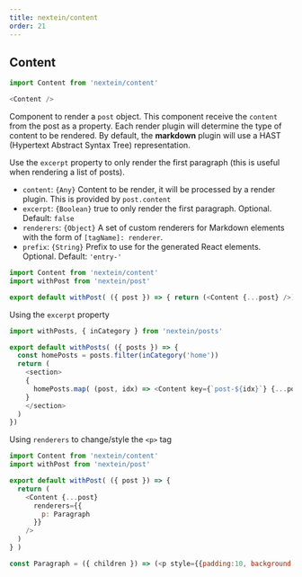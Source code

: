 ```yaml
---
title: nextein/content
order: 21
---
```


## Content

```js
import Content from 'nextein/content'

<Content />
```

Component to render a `post` object. This component receive the `content` from the post as a property.
Each render plugin will determine the type of content to be rendered. By default, the **markdown** plugin will use a HAST (Hypertext Abstract Syntax Tree) representation.  

Use the `excerpt` property to only render the first paragraph (this is useful when rendering a list of posts).

- `content`: `{Any}` Content to be render, it will be processed by a render plugin. This is provided by `post.content`
- `excerpt`: `{Boolean}` true to only render the first paragraph. Optional. Default: `false`
- `renderers`: `{Object}` A set of custom renderers for Markdown elements with the form of `[tagName]: renderer`.
- `prefix`: `{String}` Prefix to use for the generated React elements. Optional. Default: `'entry-'`


```js
import Content from 'nextein/content'
import withPost from 'nextein/post'

export default withPost( ({ post }) => { return (<Content {...post} />) } )

```

Using the `excerpt` property

```js
import withPosts, { inCategory } from 'nextein/posts'

export default withPosts( ({ posts }) => { 
  const homePosts = posts.filter(inCategory('home'))
  return (
    <section>
    {
      homePosts.map( (post, idx) => <Content key={`post-${idx}`} {...post} excerpt/> )
    }
    </section>
  )
})

```

Using `renderers` to change/style the `<p>` tag

```js
import Content from 'nextein/content'
import withPost from 'nextein/post'

export default withPost( ({ post }) => { 
  return (
    <Content {...post} 
      renderers={{
        p: Paragraph 
      }}
    />
  ) 
} )

const Paragraph = ({ children }) => (<p style={{padding:10, background: 'silver'}}> { children } </p> )

```